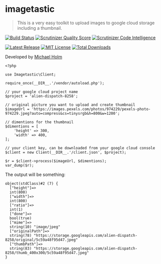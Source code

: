 imagetastic
=============

> This is a very easy toolkit to upload images to google cloud storage including a thumbnail.

[![Build Status](https://img.shields.io/travis/hollodk/imagetastic.svg?style=flat)](https://travis-ci.org/hollodk/imagetastic)
[![Scrutinizer Quality Score](https://img.shields.io/scrutinizer/g/hollodk/imagetastic.svg?style=flat)](https://scrutinizer-ci.com/g/hollodk/imagetastic/)
[![Scrutinizer Code Intelligence](https://scrutinizer-ci.com/g/hollodk/imagetastic/badges/code-intelligence.svg)](https://scrutinizer-ci.com/g/hollodk/imagetastic/)

[![Latest Release](https://img.shields.io/packagist/v/mh/imagetastic.svg)](https://packagist.org/packages/mh/imagetastic)
[![MIT License](https://img.shields.io/packagist/l/mh/imagetastic.svg)](http://opensource.org/licenses/MIT)
[![Total Downloads](https://img.shields.io/packagist/dt/mh/imagetastic.svg)](https://packagist.org/packages/mh/imagetastic)

Developed by [Michael Holm](http://hollo.dk)


```
<?php

use Imagetastic\Client;

require_once(__DIR__.'/vendor/autoload.php');

// your google cloud project name
$project = 'alien-dispatch-8258';

// original picture you want to upload and create thumbnail
$imageUrl = 'https://images.pexels.com/photos/974229/pexels-photo-974229.jpeg?auto=compress&cs=tinysrgb&h=800&w=1200';

// dimentions for the thumbnail
$dimentions = [
    'height' => 300,
    'width' => 400,
];

// your client key, can be downloaded from your google cloud console
$client = new Client(__DIR__.'/client.json', $project);

$r = $client->process($imageUrl, $dimentions);
var_dump($r);
```

The output will be something:

```
object(stdClass)#2 (7) {
  ["height"]=>
  int(800)
  ["width"]=>
  int(800)
  ["ratio"]=>
  int(1)
  ["done"]=>
  bool(true)
  ["mime"]=>
  string(10) "image/jpeg"
  ["originalPath"]=>
  string(78) "https://storage.googleapis.com/alien-dispatch-8258/original/5c59a48f95d47.jpeg"
  ["thumbPath"]=>
  string(83) "https://storage.googleapis.com/alien-dispatch-8258/thumb_400x300/5c59a48f95d47.jpeg"
}
```
